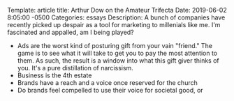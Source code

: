 Template: article
title: Arthur Dow on the Amateur Trifecta
Date:   2019-06-02 8:05:00 -0500
Categories: essays
Description: A bunch of companies have recently picked up despair as a tool for marketing to millenials like me. I'm fascinated and appalled, am I being played?

- Ads are the worst kind of posturing gift from your vain "friend." The game is to see what it will take to get you to pay the most attention to them. As such, the result is a window into what this gift giver thinks of you. It's a pure distillation of narcissism.
- Business is the 4th estate 
- Brands have a reach and a voice once reserved for the church
- Do brands feel compelled to use their voice for societal good, or 

